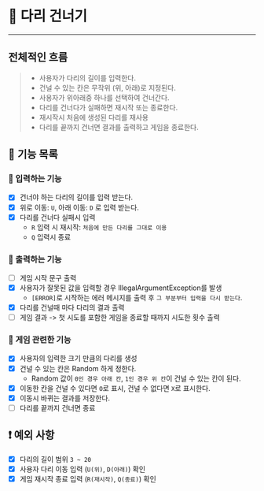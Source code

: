 # 🌉 다리 건너기
- - -
## 전체적인 흐름
> - 사용자가 다리의 길이를 입력한다.
> - 건널 수 있는 칸은 무작위 (위, 아래)로 지정된다.
> - 사용자가 위아래중 하나를 선택하여 건너간다.
> - 다리를 건너다가 실패하면 재시작 또는 종료한다.
> - 재시작시 처음에 생성된 다리를 재사용
> - 다리를 끝까지 건너면 결과를 출력하고 게임을 종료한다.
## 📍 기능 목록
### 📌 입력하는 기능
- [x] 건너야 하는 다리의 길이를 입력 받는다.
- [x] 위로 이동: `U`, 아래 이동: `D` 로 입력 받는다.
- [x] 다리를 건너다 실패시 입력
    - `R` 입력 시 재시작: `처음에 만든 다리를 그대로 이용`
    - `Q` 입력시 종료
### 📌 출력하는 기능
- [ ] 게임 시작 문구 출력
- [x] 사용자가 잘못된 값을 입력할 경우 IllegalArgumentException를 발생
    - `[ERROR]`로 시작하는 에러 메시지를 출력 후 `그 부분부터 입력을 다시 받는다`.
- [x] 다리를 건널때 마다 다리의 결과 출력
- [ ] 게임 결과 -> 첫 시도를 포함한 게임을 종료할 때까지 시도한 횟수 출력
### 📌 게임 관련한 기능
- [x] 사용자의 입력한 크기 만큼의 다리를 생성
- [x] 건널 수 있는 칸은 Random 하게 정한다.
    - Random 값이 `0인 경우 아래 칸`, `1인 경우 위 칸`이 건널 수 있는 칸이 된다.
- [x] 이동한 칸을 건널 수 있다면 `O`로 표시, 건널 수 없다면 `X`로 표시한다.
- [x] 이동시 바뀌는 결과를 저장한다.
- [ ] 다리를 끝까지 건너면 종료
## ❗ 예외 사항
- [x] 다리의 길이 범위 `3 ~ 20`
- [x] 사용자 다리 이동 입력 (`U(위)`, `D(아래)`) 확인 
- [x] 게임 재시작 종료 입력 (`R(재시작)`, `Q(종료)`) 확인
